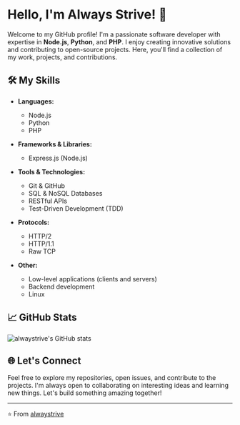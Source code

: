 # Hello, I'm Always Strive! 👋

Welcome to my GitHub profile! I'm a passionate software developer with expertise in **Node.js**, **Python**, and **PHP**. I enjoy creating innovative solutions and contributing to open-source projects. Here, you'll find a collection of my work, projects, and contributions.

## 🛠️ My Skills

- **Languages:**
  - Node.js
  - Python
  - PHP

- **Frameworks & Libraries:**
  - Express.js (Node.js)

- **Tools & Technologies:**
  - Git & GitHub
  - SQL & NoSQL Databases
  - RESTful APIs
  - Test-Driven Development (TDD)

- **Protocols:**
  - HTTP/2
  - HTTP/1.1
  - Raw TCP

- **Other:**
  - Low-level applications (clients and servers)
  - Backend development
  - Linux

## 📈 GitHub Stats

![alwaystrive's GitHub stats](https://github-readme-stats.vercel.app/api?username=alwaystrive&show_icons=true&theme=radical)

## 🌐 Let's Connect

Feel free to explore my repositories, open issues, and contribute to the projects. I'm always open to collaborating on interesting ideas and learning new things. Let's build something amazing together!

---

⭐️ From [alwaystrive](https://github.com/alwaystrive)
